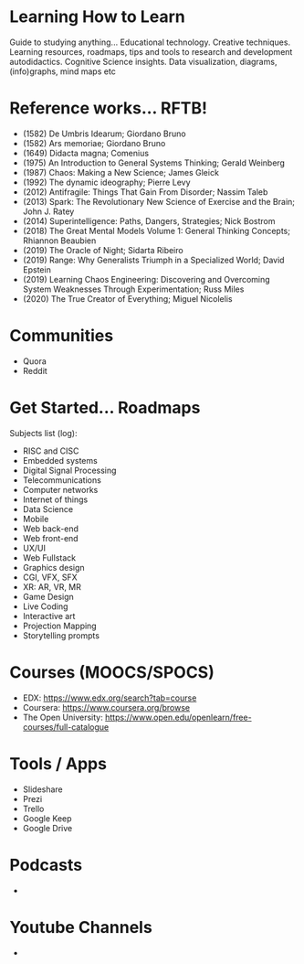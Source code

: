 # Learning How to Learn
Guide to studying anything... Educational technology. Creative techniques. Learning resources, roadmaps, tips and tools to research and development autodidactics. Cognitive Science insights. Data visualization, diagrams, (info)graphs, mind maps etc 

# Reference works... RFTB!
- (1582) De Umbris Idearum; Giordano Bruno
- (1582) Ars memoriae; Giordano Bruno
- (1649) Didacta magna; Comenius 
- (1975) An Introduction to General Systems Thinking; Gerald Weinberg
- (1987) Chaos: Making a New Science; James Gleick
- (1992) The dynamic ideography; Pierre Levy 
- (2012) Antifragile: Things That Gain From Disorder; Nassim Taleb
- (2013) Spark: The Revolutionary New Science of Exercise and the Brain; John J. Ratey
- (2014) Superintelligence: Paths, Dangers, Strategies; Nick Bostrom
- (2018) The Great Mental Models Volume 1: General Thinking Concepts; Rhiannon Beaubien
- (2019) The Oracle of Night; Sidarta Ribeiro
- (2019) Range: Why Generalists Triumph in a Specialized World; David Epstein
- (2019) Learning Chaos Engineering: Discovering and Overcoming System Weaknesses Through Experimentation; Russ Miles
- (2020) The True Creator of Everything; Miguel Nicolelis 

# Communities
- Quora
- Reddit

# Get Started... Roadmaps
Subjects list (log):
- RISC and CISC
- Embedded systems
- Digital Signal Processing
- Telecommunications
- Computer networks
- Internet of things
- Data Science
- Mobile
- Web back-end
- Web front-end
- UX/UI
- Web Fullstack
- Graphics design
- CGI, VFX, SFX
- XR: AR, VR, MR
- Game Design
- Live Coding
- Interactive art
- Projection Mapping
- Storytelling prompts

# Courses (MOOCS/SPOCS)
- EDX: https://www.edx.org/search?tab=course
- Coursera: https://www.coursera.org/browse
- The Open University: https://www.open.edu/openlearn/free-courses/full-catalogue

# Tools / Apps
- Slideshare
- Prezi
- Trello
- Google Keep
- Google Drive

# Podcasts
- 

# Youtube Channels
- 

